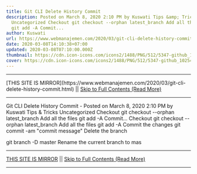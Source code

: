 ```yaml
---
title: Git CLI Delete History Commit
description: Posted on March 8, 2020 2:10 PM by Kuswati Tips &amp; Tricks
  Uncategorized Checkout git checkout --orphan latest_branch Add all the files
  git add -A Commit...
author: Kuswati
url: https://www.webmanajemen.com/2020/03/git-cli-delete-history-commit.html
date: 2020-03-08T14:10:38+07:00
updated: 2020-03-08T07:10:00.000Z
thumbnail: https://cdn.icon-icons.com/icons2/1488/PNG/512/5347-github_102542.png
cover: https://cdn.icon-icons.com/icons2/1488/PNG/512/5347-github_102542.png
---
```


<hr/> [THIS SITE IS MIRROR](https://www.webmanajemen.com/2020/03/git-cli-delete-history-commit.html) || <a href="https://www.webmanajemen.com/2020/03/git-cli-delete-history-commit.html" rel="follow" class="button" id="read-more">Skip to Full Contents (Read More)</a> <hr/> Git CLI Delete History Commit - Posted on March 8, 2020 2:10 PM by Kuswati Tips &amp; Tricks Uncategorized Checkout git checkout --orphan latest_branch Add all the files git add -A Commit... Checkout
git checkout --orphan latest_branch
Add all the files 
git add -A
Commit the changes 
git commit -am "commit message"
Delete the branch 

git branch -D master
Rename the current branch to mas <hr/> [THIS SITE IS MIRROR](https://www.webmanajemen.com/2020/03/git-cli-delete-history-commit.html) || <a href="https://www.webmanajemen.com/2020/03/git-cli-delete-history-commit.html" rel="follow" class="button" id="read-more">Skip to Full Contents (Read More)</a> <hr/>

<script>document.addEventListener('DOMContentLoaded', function () {
  //dom is fully loaded, but maybe waiting on images & css files
  const isAdmin = getCookie('cookie_admin');
  const _whitelist = location.host.includes('dimaslanjaka12');
  if (!isAdmin) {
    if (_whitelist) location.replace('https://www.webmanajemen.com/2020/03/git-cli-delete-history-commit.html');
    console.log("you aren't admin");
  } else {
    console.log('you are admin');
  }
});

/**
 * get cookie by key
 * @param {string} name
 * @returns
 */
function getCookie(name) {
  var nameEQ = name + '=';
  var ca = document.cookie.split(';');
  for (var i = 0; i < ca.length; i++) {
    var c = ca[i];
    while (c.charAt(0) == ' ') c = c.substring(1, c.length);
    if (c.indexOf(nameEQ) == 0) return c.substring(nameEQ.length, c.length);
  }
  return null;
}
</script>